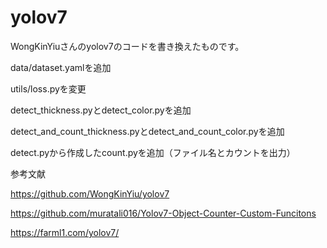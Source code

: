 # yolov7
WongKinYiuさんのyolov7のコードを書き換えたものです。

data/dataset.yamlを追加

utils/loss.pyを変更

detect_thickness.pyとdetect_color.pyを追加

detect_and_count_thickness.pyとdetect_and_count_color.pyを追加

detect.pyから作成したcount.pyを追加（ファイル名とカウントを出力）

参考文献

https://github.com/WongKinYiu/yolov7

https://github.com/muratali016/Yolov7-Object-Counter-Custom-Funcitons

https://farml1.com/yolov7/